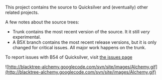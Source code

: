 This project contains the source to Quicksilver and (eventually) other related projects.

A few notes about the source trees:
  * Trunk contains the most recent version of the source. It it still _very_ experimental.
  * A B5X branch contains the most recent release versions, but it is only changed for critical issues. All major work happens on the trunk.

To report issues with B54 of Quicksilver, visit [the issues page](http://code.google.com/p/blacktree-quicksilver/issues/list)

![http://blacktree-alchemy.googlecode.com/svn/site/images/Alchemy.gif](http://blacktree-alchemy.googlecode.com/svn/site/images/Alchemy.gif)